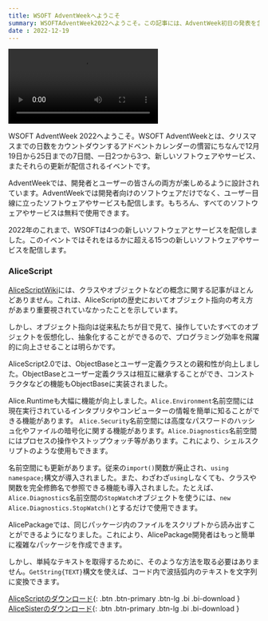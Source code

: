 ```yaml
---
title: WSOFT AdventWeekへようこそ
summary: WSOFTAdventWeek2022へようこそ。この記事には、AdventWeek初日の発表を含みます。
date : 2022-12-19
---
```


<video class="img-fluid" src="../media/advent-2022.mp4" controls></video>

WSOFT AdventWeek 2022へようこそ。WSOFT AdventWeekとは、クリスマスまでの日数をカウントダウンするアドベントカレンダーの慣習にちなんで12月19日から25日までの7日間、一日2つから3つ、新しいソフトウェアやサービス、またそれらの更新が配信されるイベントです。

AdventWeekでは、開発者とユーザーの皆さんの両方が楽しめるように設計されています。AdventWeekでは開発者向けのソフトウェアだけでなく、ユーザー目線に立ったソフトウェアやサービスも配信します。もちろん、すべてのソフトウェアやサービスは無料で使用できます。

2022年のこれまで、WSOFTは4つの新しいソフトウェアとサービスを配信しました。このイベントではそれをはるかに超える15つの新しいソフトウェアやサービスを配信します。

### AliceScript
[AliceScriptWiki](https://alice.wsoft.ws/index.php?title=%E3%83%A1%E3%82%A4%E3%83%B3%E3%83%9A%E3%83%BC%E3%82%B8)には、クラスやオブジェクトなどの概念に関する記事がほとんどありません。これは、AliceScriptの歴史においてオブジェクト指向の考え方があまり重要視されていなかったことを示しています。

しかし、オブジェクト指向は従来私たちが目で見て、操作していたすべてのオブジェクトを仮想化し、抽象化することができるので、プログラミング効率を飛躍的に向上させることは明らかです。

AliceScript2.0では、ObjectBaseとユーザー定義クラスとの親和性が向上しました。ObjectBaseとユーザー定義クラスは相互に継承することができ、コンストラクタなどの機能もObjectBaseに実装されました。

Alice.Runtimeも大幅に機能が向上しました。`Alice.Environment`名前空間には現在実行されているインタプリタやコンピューターの情報を簡単に知ることができる機能があります。
`Alice.Security`名前空間には高度なパスワードのハッシュ化やファイルの暗号化に関する機能があります。`Alice.Diagnostics`名前空間にはプロセスの操作やストップウォッチ等があります。これにより、シェルスクリプトのような使用もできます。

名前空間にも更新があります。従来の`import()`関数が廃止され、`using namespace;`構文が導入されました。また、わざわざ`using`しなくても、クラスや関数を完全修飾名で参照できる機能も導入されました。たとえば、`Alice.Diagnostics`名前空間の`StopWatch`オブジェクトを使うには、`new Alice.Diagnostics.StopWatch()`とするだけで使用できます。

AlicePackageでは、同じパッケージ内のファイルをスクリプトから読み出すことができるようになりました。これにより、AlicePackage開発者はもっと簡単に複雑なパッケージを作成できます。

しかし、単純なテキストを取得するために、そのような方法を取る必要はありません。`GetString{TEXT}`構文を使えば、コード内で波括弧内のテキストを文字列に変換できます。

[ AliceScriptのダウンロード](https://download.wsoft.ws/WS00139){: .btn .btn-primary .btn-lg .bi .bi-download }
[ AliceSisterのダウンロード](https://download.wsoft.ws/WS00140){: .btn .btn-primary .btn-lg .bi .bi-download }